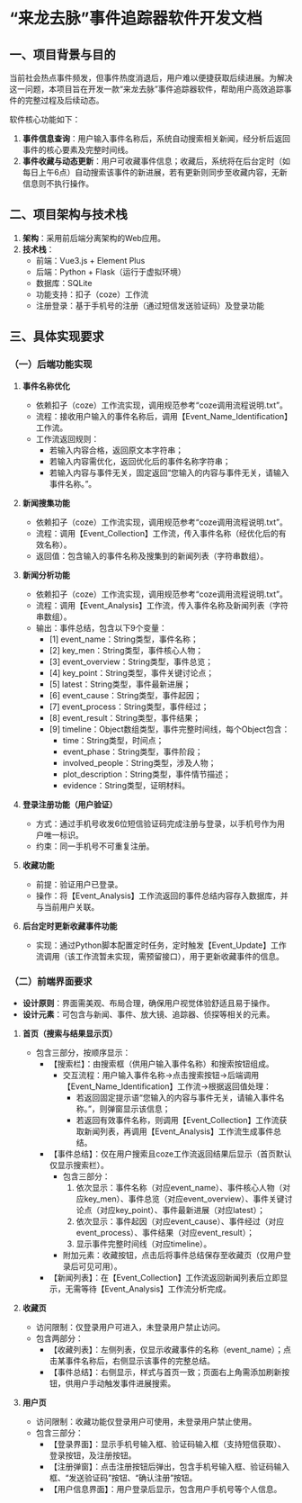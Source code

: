 # “来龙去脉”事件追踪器软件开发文档


## 一、项目背景与目的
当前社会热点事件频发，但事件热度消退后，用户难以便捷获取后续进展。为解决这一问题，本项目旨在开发一款“来龙去脉”事件追踪器软件，帮助用户高效追踪事件的完整过程及后续动态。

软件核心功能如下：
1. **事件信息查询**：用户输入事件名称后，系统自动搜索相关新闻，经分析后返回事件的核心要素及完整时间线。
2. **事件收藏与动态更新**：用户可收藏事件信息；收藏后，系统将在后台定时（如每日上午6点）自动搜索该事件的新进展，若有更新则同步至收藏内容，无新信息则不执行操作。


## 二、项目架构与技术栈
1. **架构**：采用前后端分离架构的Web应用。
2. **技术栈**：
   - 前端：Vue3.js + Element Plus
   - 后端：Python + Flask（运行于虚拟环境）
   - 数据库：SQLite
   - 功能支持：扣子（coze）工作流
   - 注册登录：基于手机号的注册（通过短信发送验证码）及登录功能


## 三、具体实现要求
### （一）后端功能实现
1. **事件名称优化**
   - 依赖扣子（coze）工作流实现，调用规范参考“coze调用流程说明.txt”。
   - 流程：接收用户输入的事件名称后，调用【Event_Name_Identification】工作流。
   - 工作流返回规则：
     - 若输入内容合格，返回原文本字符串；
     - 若输入内容需优化，返回优化后的事件名称字符串；
     - 若输入内容与事件无关，固定返回“您输入的内容与事件无关，请输入事件名称。”。

2. **新闻搜集功能**
   - 依赖扣子（coze）工作流实现，调用规范参考“coze调用流程说明.txt”。
   - 流程：调用【Event_Collection】工作流，传入事件名称（经优化后的有效名称）。
   - 返回值：包含输入的事件名称及搜集到的新闻列表（字符串数组）。

3. **新闻分析功能**
   - 依赖扣子（coze）工作流实现，调用规范参考“coze调用流程说明.txt”。
   - 流程：调用【Event_Analysis】工作流，传入事件名称及新闻列表（字符串数组）。
   - 输出：事件总结，包含以下9个变量：
     - [1] event_name：String类型，事件名称；
     - [2] key_men：String类型，事件核心人物；
     - [3] event_overview：String类型，事件总览；
     - [4] key_point：String类型，事件关键讨论点；
     - [5] latest：String类型，事件最新进展；
     - [6] event_cause：String类型，事件起因；
     - [7] event_process：String类型，事件经过；
     - [8] event_result：String类型，事件结果；
     - [9] timeline：Object数组类型，事件完整时间线，每个Object包含：
       - time：String类型，时间点；
       - event_phase：String类型，事件阶段；
       - involved_people：String类型，涉及人物；
       - plot_description：String类型，事件情节描述；
       - evidence：String类型，证明材料。

4. **登录注册功能（用户验证）**
   - 方式：通过手机号收发6位短信验证码完成注册与登录，以手机号作为用户唯一标识。
   - 约束：同一手机号不可重复注册。

5. **收藏功能**
   - 前提：验证用户已登录。
   - 操作：将【Event_Analysis】工作流返回的事件总结内容存入数据库，并与当前用户关联。

6. **后台定时更新收藏事件功能**
   - 实现：通过Python脚本配置定时任务，定时触发【Event_Update】工作流调用（该工作流暂未实现，需预留接口），用于更新收藏事件的信息。


### （二）前端界面要求
- **设计原则**：界面需美观、布局合理，确保用户视觉体验舒适且易于操作。
- **设计元素**：可包含与新闻、事件、放大镜、追踪器、侦探等相关的元素。

1. **首页（搜索与结果显示页）**
   - 包含三部分，按顺序显示：
     - 【搜索栏】：由搜索框（供用户输入事件名称）和搜索按钮组成。
       - 交互流程：用户输入事件名称→点击搜索按钮→后端调用【Event_Name_Identification】工作流→根据返回值处理：
         - 若返回固定提示语“您输入的内容与事件无关，请输入事件名称。”，则弹窗显示该信息；
         - 若返回有效事件名称，则调用【Event_Collection】工作流获取新闻列表，再调用【Event_Analysis】工作流生成事件总结。
     - 【事件总结】：仅在用户搜索且coze工作流返回结果后显示（首页默认仅显示搜索栏）。
       - 包含三部分：
         1. 依次显示：事件名称（对应event_name）、事件核心人物（对应key_men）、事件总览（对应event_overview）、事件关键讨论点（对应key_point）、事件最新进展（对应latest）；
         2. 依次显示：事件起因（对应event_cause）、事件经过（对应event_process）、事件结果（对应event_result）；
         3. 显示事件完整时间线（对应timeline）。
       - 附加元素：收藏按钮，点击后将事件总结保存至收藏页（仅用户登录后可见可用）。
     - 【新闻列表】：在【Event_Collection】工作流返回新闻列表后立即显示，无需等待【Event_Analysis】工作流分析完成。

2. **收藏页**
   - 访问限制：仅登录用户可进入，未登录用户禁止访问。
   - 包含两部分：
     - 【收藏列表】：左侧列表，仅显示收藏事件的名称（event_name）；点击某事件名称后，右侧显示该事件的完整总结。
     - 【事件总结】：右侧显示，样式与首页一致；页面右上角需添加刷新按钮，供用户手动触发事件进展搜索。

3. **用户页**
   - 访问限制：收藏功能仅登录用户可使用，未登录用户禁止使用。
   - 包含三部分：
     - 【登录界面】：显示手机号输入框、验证码输入框（支持短信获取）、登录按钮，及注册按钮。
     - 【注册弹窗】：点击注册按钮后弹出，包含手机号输入框、验证码输入框、“发送验证码”按钮、“确认注册”按钮。
     - 【用户信息界面】：用户登录后显示，包含用户手机号等个人信息。